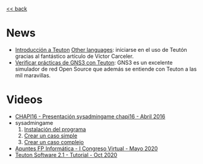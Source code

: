 [<< back](../README.md)

# News

* [Introducción a Teuton](https://elpuig.xeill.net/Members/vcarceler/articulos/introduccion-a-teuton) [Other languages](https://elpuig.xeill.net/vcarceler/articulos/introduccion-a-teuton/index_html): iniciarse en el uso de Teutón gracias al fantástico artículo de Víctor Carceler.
* [Verificar prácticas de GNS3 con Teuton](https://elpuig.xeill.net/Members/juanmorote/articulos/verificar-practicas-de-gns3-con-teuton): GNS3 es un excelente simulador de red Open Source que además se entiende con Teuton a las mil maravillas.

# Videos

* [CHAPI16 - Presentación sysadmingame chapi16 - Abril 2016](https://youtu.be/cNJaB5xzHHQ)
* sysadmingame
    1. [Instalación del programa](https://youtu.be/dnyMq9_KDco)
    2. [Crear un caso simple](https://youtu.be/0e2g5Izvc6c)
    3. [Crear un caso complejo](https://youtu.be/ebEK6OXH8kQ)
* [Apuntes FP Informática - I Congreso Virtual - Mayo 2020](https://youtu.be/RxIV26BAoGo)
* [Teuton Software 2.1 - Tutorial - Oct 2020](https://youtu.be/cyBN-rOYQeY)
